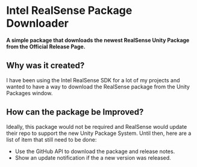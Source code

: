 # Intel RealSense Package Downloader 

**A simple package that downloads the newest RealSense Unity Package from the Official Release Page.**

## Why was it created?

I have been using the Intel RealSense SDK for a lot of my projects and wanted to have a way to download the RealSense package from the Unity Packages window. 

## How can the package be Improved?

Ideally, this package would not be required and RealSense would update their repo to support the new Unity Package System. Until then, here are a list of item that still need to be done:
- Use the GitHub API to download the package and release notes.
- Show an update notification if the a new version was released.

